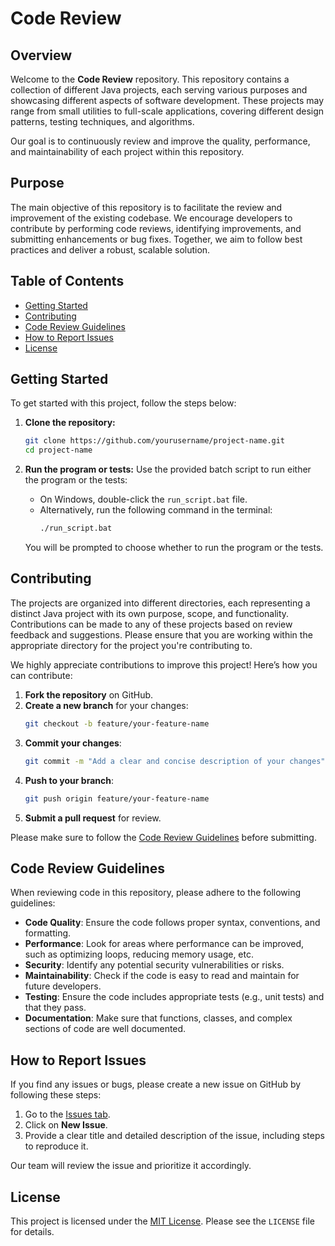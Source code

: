 # Code Review

## Overview

Welcome to the **Code Review** repository. This repository contains a collection of different Java projects, each serving various purposes and showcasing different aspects of software development. These projects may range from small utilities to full-scale applications, covering different design patterns, testing techniques, and algorithms.

Our goal is to continuously review and improve the quality, performance, and maintainability of each project within this repository.


## Purpose

The main objective of this repository is to facilitate the review and improvement of the existing codebase. We encourage developers to contribute by performing code reviews, identifying improvements, and submitting enhancements or bug fixes. Together, we aim to follow best practices and deliver a robust, scalable solution.

## Table of Contents
- [Getting Started](#getting-started)
- [Contributing](#contributing)
- [Code Review Guidelines](#code-review-guidelines)
- [How to Report Issues](#how-to-report-issues)
- [License](#license)

## Getting Started

To get started with this project, follow the steps below:

1. **Clone the repository:**
   ```bash
   git clone https://github.com/yourusername/project-name.git
   cd project-name


2. **Run the program or tests:**
   Use the provided batch script to run either the program or the tests:

   - On Windows, double-click the `run_script.bat` file.
   - Alternatively, run the following command in the terminal:
     ```bash
     ./run_script.bat
     ```

   You will be prompted to choose whether to run the program or the tests.

## Contributing

The projects are organized into different directories, each representing a distinct Java project with its own purpose, scope, and functionality. Contributions can be made to any of these projects based on review feedback and suggestions. Please ensure that you are working within the appropriate directory for the project you're contributing to.

We highly appreciate contributions to improve this project! Here’s how you can contribute:

1. **Fork the repository** on GitHub.
2. **Create a new branch** for your changes:
   ```bash
   git checkout -b feature/your-feature-name
   ```
3. **Commit your changes**:
   ```bash
   git commit -m "Add a clear and concise description of your changes"
   ```
4. **Push to your branch**:
   ```bash
   git push origin feature/your-feature-name
   ```
5. **Submit a pull request** for review.

Please make sure to follow the [Code Review Guidelines](#code-review-guidelines) before submitting.

## Code Review Guidelines

When reviewing code in this repository, please adhere to the following guidelines:

- **Code Quality**: Ensure the code follows proper syntax, conventions, and formatting.
- **Performance**: Look for areas where performance can be improved, such as optimizing loops, reducing memory usage, etc.
- **Security**: Identify any potential security vulnerabilities or risks.
- **Maintainability**: Check if the code is easy to read and maintain for future developers.
- **Testing**: Ensure the code includes appropriate tests (e.g., unit tests) and that they pass.
- **Documentation**: Make sure that functions, classes, and complex sections of code are well documented.

## How to Report Issues

If you find any issues or bugs, please create a new issue on GitHub by following these steps:

1. Go to the [Issues tab](https://github.com/montahaee/codeReview/issues).
2. Click on **New Issue**.
3. Provide a clear title and detailed description of the issue, including steps to reproduce it.

Our team will review the issue and prioritize it accordingly.

## License

This project is licensed under the [MIT License](LICENSE). Please see the `LICENSE` file for details.